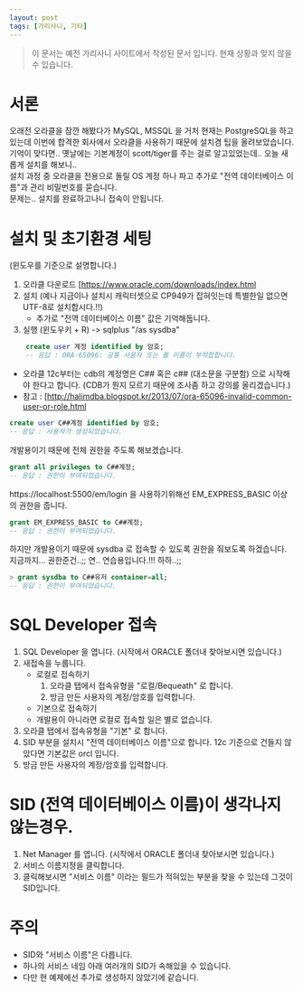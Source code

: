 ```yaml
---
layout: post
tags: [가리사니, 기타]
---
```


> 이 문서는 예전 가리사니 사이트에서 작성된 문서 입니다.
현재 상황과 맞지 않을 수 있습니다.


# 서론
 오래전 오라클을 잠깐 해봤다가 MySQL, MSSQL 을 거처 현재는 PostgreSQL을 하고있는데 이번에 합격한 회사에서 오라클을 사용하기 때문에 설치겸 팁을 올려보았습니다.
\
기억이 맞다면.. 옛날에는 기본계정이 scott/tiger를 주는 걸로 알고있었는데..
오늘 새롭게 설치를 해보니..
\
설치 과정 중 오라클을 전용으로 돌릴 OS 계정 하나 파고 추가로 "전역 데이터베이스 이름"과 관리 비밀번호를 묻습니다.
\
문제는.. 설치를 완료하고나니 접속이 안됩니다.


# 설치 및 초기환경 세팅
(윈도우를 기준으로 설명합니다.)
1. 오라클 다운로드 [https://www.oracle.com/downloads/index.html
2. 설치 (예나 지금이나 설치시 캐릭터셋으로 CP949가 잡혀잇는데 특별한일 없으면 UTF-8로 설치합시다.!!)
	- 추가로 "전역 데이터베이스 이름" 값은 기억해둡니다.
3. 실행 (윈도우키 + R) -> sqlplus "/as sysdba"
``` sql
	create user 계정 identified by 암호;
	-- 응답 : ORA-65096: 공통 사용자 또는 롤 이름이 부적합합니다.
```
- 오라클 12c부터는 cdb의 계정명은 C## 혹은 c## (대소문을 구분함) 으로 시작해야 한다고 합니다.
(CDB가 뭔지 모르기 때문에 조사좀 하고 강의를 올리겠습니다.)
- 참고 : [http://halimdba.blogspot.kr/2013/07/ora-65096-invalid-common-user-or-role.html
``` sql
create user C##계정 identified by 암호;
-- 응답 : 사용자가 생성되었습니다.
```
개발용이기 때문에 전체 권한을 주도록 해보겠습니다.
``` sql
grant all privileges to C##계정;
-- 응답 : 권한이 부여되었습니다.
```
https://localhost:5500/em/login 을 사용하기위해선 EM_EXPRESS_BASIC 이상의 권한을 줍니다.
``` sql
grant EM_EXPRESS_BASIC to C##계정;
-- 응답 : 권한이 부여되었습니다.
```
하지만 개발용이기 때문에 sysdba 로 접속할 수 있도록 권한을 줘보도록 하겠습니다.
지금까지... 권한준건..;; 연.. 연습용입니다.!!! 하하..;;
``` sql
> grant sysdba to C##유저 container=all;
-- 응답 : 권한이 부여되었습니다.
```

# SQL Developer 접속
1. SQL Developer 을 엽니다. (시작에서 ORACLE 폴더내 찾아보시면 있습니다.)
2. 새접속을 누룹니다.
	- 로컬로 접속하기
		1. 오라클 탭에서 접속유형을 "로컬/Bequeath" 로 합니다.
		2. 방금 만든 사용자의 계정/암호를 입력합니다.
	- 기본으로 접속하기
	- 개발용이 아니라면 로컬로 접속할 일은 별로 없습니다.
3. 오라클 탭에서 접속유형을 "기본" 로 합니다.
4. SID 부분을 설치시 "전역 데이터베이스 이름"으로 합니다. 12c 기준으로 건들지 않았다면 기본값은 orcl 입니다.
5. 방금 만든 사용자의 계정/암호를 입력합니다.

# SID (전역 데이터베이스 이름)이 생각나지 않는경우.
1. Net Manager 를 엽니다. (시작에서 ORACLE 폴더내 찾아보시면 있습니다.)
2. 서비스 이름지정을 클릭합니다.
3. 클릭해보시면 "서비스 이름" 이라는 필드가 적혀있는 부분을 찾을 수 있는데 그것이 SID입니다.

# 주의
- SID와 "서비스 이름"은 다릅니다.
- 하나의 서비스 네임 아래 여러개의 SID가 속해있을 수 있습니다.
- 다만 현 예제에선 추가로 생성하지 않았기에 같습니다.